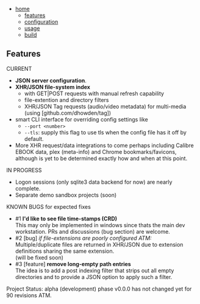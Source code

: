 [home]: ../../readme.md "github.com/tfwio/sekhem/readme.md"
[features]: features.md
[configuration]: configuration.md
[build]: build.md
[usage]: usage.md
<!-- []:  -->

- [home]
    - [features]
    - [configuration]
    - [usage]
    - [build]

Features
-------------

CURRENT


- **JSON server configuration**.
- **XHR/JSON file-system index**
    - with GET|POST requests with manual refresh capability
    - file-extention and directory filters
    - XHR/JSON Tag requests (audio/video metadata) for multi-media (using [github.com/dhowden/tag])
- smart CLI interface for overriding config settings like
    - `--port <number>`
    - `--tls`: supply this flag to use tls when the config
      file has it off by default.
- More XHR request/data integrations to come perhaps including Calibre EBOOK
  data, plex (meta-info) and Chrome bookmarks/favicons, although
  is yet to be determined exactly how and when at this point.

IN PROGRESS

- Logon sessions (only sqlite3 data backend for now) are nearly complete.
- Separate demo sandbox projects (soon) 

KNOWN BUGS for expected fixes

- #1 **I'd like to see file time-stamps (CRD)**  
  This may only be implemented in windows since thats the main dev
  workstation.  PRs and discussions (bug section) are welcome.
- #2 [bug] *if file-extensions are poorly configured ATM:*  
  Multiple/duplicate files are returned in XHR/JSON due to extension definitions sharing the same extension.  
  (will be fixed soon)
- #3 [feature] **remove long-empty path entries**  
  The idea is to add a post indexing filter that strips out all empty directories and to provide a JSON option to apply such a filter.

Project Status: alpha (development) phase v0.0.0 has not changed yet for 90 revisions ATM.